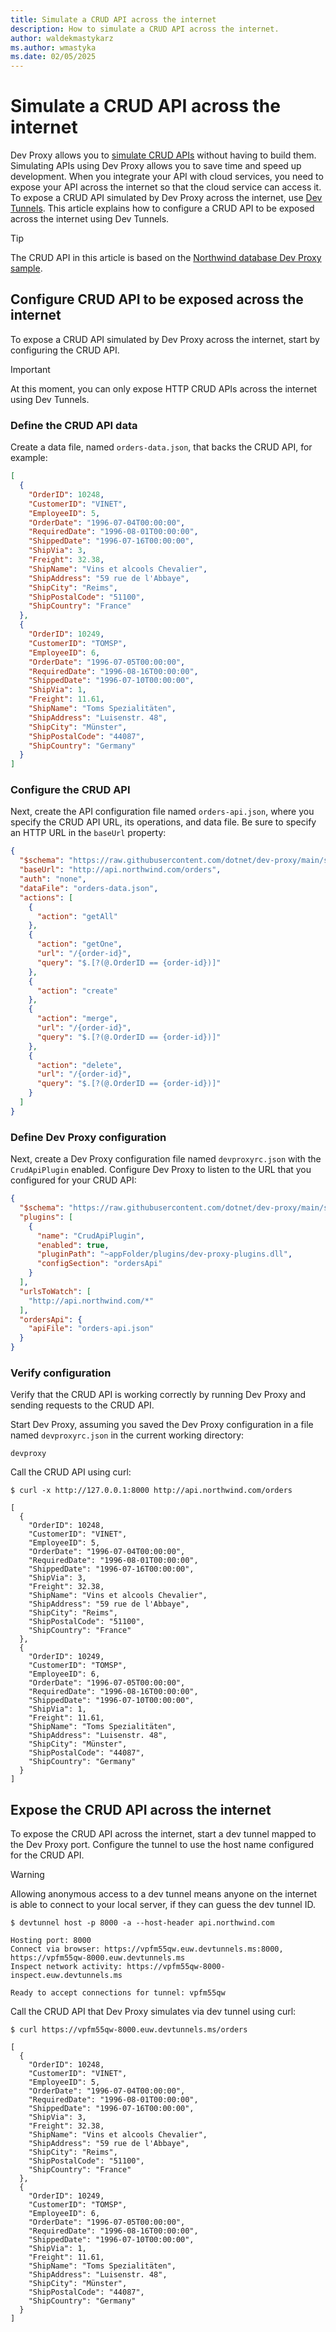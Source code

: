 ```yaml
---
title: Simulate a CRUD API across the internet
description: How to simulate a CRUD API across the internet.
author: waldekmastykarz
ms.author: wmastyka
ms.date: 02/05/2025
---
```


# Simulate a CRUD API across the internet

Dev Proxy allows you to [simulate CRUD APIs](./simulate-crud-api.md) without having to build them. Simulating APIs using Dev Proxy allows you to save time and speed up development. When you integrate your API with cloud services, you need to expose your API across the internet so that the cloud service can access it. To expose a CRUD API simulated by Dev Proxy across the internet, use [Dev Tunnels](/azure/developer/dev-tunnels/). This article explains how to configure a CRUD API to be exposed across the internet using Dev Tunnels.

> [!TIP]
> The CRUD API in this article is based on the [Northwind database Dev Proxy sample](https://adoption.microsoft.com/sample-solution-gallery/sample/pnp-devproxy-northwinddb).

## Configure CRUD API to be exposed across the internet

To expose a CRUD API simulated by Dev Proxy across the internet, start by configuring the CRUD API.

> [!IMPORTANT]
> At this moment, you can only expose HTTP CRUD APIs across the internet using Dev Tunnels.

### Define the CRUD API data

Create a data file, named `orders-data.json`, that backs the CRUD API, for example:

```json
[
  {
    "OrderID": 10248,
    "CustomerID": "VINET",
    "EmployeeID": 5,
    "OrderDate": "1996-07-04T00:00:00",
    "RequiredDate": "1996-08-01T00:00:00",
    "ShippedDate": "1996-07-16T00:00:00",
    "ShipVia": 3,
    "Freight": 32.38,
    "ShipName": "Vins et alcools Chevalier",
    "ShipAddress": "59 rue de l'Abbaye",
    "ShipCity": "Reims",
    "ShipPostalCode": "51100",
    "ShipCountry": "France"
  },
  {
    "OrderID": 10249,
    "CustomerID": "TOMSP",
    "EmployeeID": 6,
    "OrderDate": "1996-07-05T00:00:00",
    "RequiredDate": "1996-08-16T00:00:00",
    "ShippedDate": "1996-07-10T00:00:00",
    "ShipVia": 1,
    "Freight": 11.61,
    "ShipName": "Toms Spezialitäten",
    "ShipAddress": "Luisenstr. 48",
    "ShipCity": "Münster",
    "ShipPostalCode": "44087",
    "ShipCountry": "Germany"
  }
]
```

### Configure the CRUD API

Next, create the API configuration file named `orders-api.json`, where you specify the CRUD API URL, its operations, and data file. Be sure to specify an HTTP URL in the `baseUrl` property:

```json
{
  "$schema": "https://raw.githubusercontent.com/dotnet/dev-proxy/main/schemas/v0.24.0/crudapiplugin.schema.json",
  "baseUrl": "http://api.northwind.com/orders",
  "auth": "none",
  "dataFile": "orders-data.json",
  "actions": [
    {
      "action": "getAll"
    },
    {
      "action": "getOne",
      "url": "/{order-id}",
      "query": "$.[?(@.OrderID == {order-id})]"
    },
    {
      "action": "create"
    },
    {
      "action": "merge",
      "url": "/{order-id}",
      "query": "$.[?(@.OrderID == {order-id})]"
    },
    {
      "action": "delete",
      "url": "/{order-id}",
      "query": "$.[?(@.OrderID == {order-id})]"
    }
  ]
}
```

### Define Dev Proxy configuration

Next, create a Dev Proxy configuration file named `devproxyrc.json` with the `CrudApiPlugin` enabled. Configure Dev Proxy to listen to the URL that you configured for your CRUD API:

```json
{
  "$schema": "https://raw.githubusercontent.com/dotnet/dev-proxy/main/schemas/v0.24.0/rc.schema.json",
  "plugins": [
    {
      "name": "CrudApiPlugin",
      "enabled": true,
      "pluginPath": "~appFolder/plugins/dev-proxy-plugins.dll",
      "configSection": "ordersApi"
    }
  ],
  "urlsToWatch": [
    "http://api.northwind.com/*"
  ],
  "ordersApi": {
    "apiFile": "orders-api.json"
  }
}
```

### Verify configuration

Verify that the CRUD API is working correctly by running Dev Proxy and sending requests to the CRUD API.

Start Dev Proxy, assuming you saved the Dev Proxy configuration in a file named `devproxyrc.json` in the current working directory:

```console
devproxy
```

Call the CRUD API using curl:

```console
$ curl -x http://127.0.0.1:8000 http://api.northwind.com/orders

[
  {
    "OrderID": 10248,
    "CustomerID": "VINET",
    "EmployeeID": 5,
    "OrderDate": "1996-07-04T00:00:00",
    "RequiredDate": "1996-08-01T00:00:00",
    "ShippedDate": "1996-07-16T00:00:00",
    "ShipVia": 3,
    "Freight": 32.38,
    "ShipName": "Vins et alcools Chevalier",
    "ShipAddress": "59 rue de l'Abbaye",
    "ShipCity": "Reims",
    "ShipPostalCode": "51100",
    "ShipCountry": "France"
  },
  {
    "OrderID": 10249,
    "CustomerID": "TOMSP",
    "EmployeeID": 6,
    "OrderDate": "1996-07-05T00:00:00",
    "RequiredDate": "1996-08-16T00:00:00",
    "ShippedDate": "1996-07-10T00:00:00",
    "ShipVia": 1,
    "Freight": 11.61,
    "ShipName": "Toms Spezialitäten",
    "ShipAddress": "Luisenstr. 48",
    "ShipCity": "Münster",
    "ShipPostalCode": "44087",
    "ShipCountry": "Germany"
  }
]
```

## Expose the CRUD API across the internet

To expose the CRUD API across the internet, start a dev tunnel mapped to the Dev Proxy port. Configure the tunnel to use the host name configured for the CRUD API.

> [!WARNING]
> Allowing anonymous access to a dev tunnel means anyone on the internet is able to connect to your local server, if they can guess the dev tunnel ID.

```console
$ devtunnel host -p 8000 -a --host-header api.northwind.com

Hosting port: 8000
Connect via browser: https://vpfm55qw.euw.devtunnels.ms:8000, https://vpfm55qw-8000.euw.devtunnels.ms
Inspect network activity: https://vpfm55qw-8000-inspect.euw.devtunnels.ms

Ready to accept connections for tunnel: vpfm55qw
```

Call the CRUD API that Dev Proxy simulates via dev tunnel using curl:

```console
$ curl https://vpfm55qw-8000.euw.devtunnels.ms/orders

[
  {
    "OrderID": 10248,
    "CustomerID": "VINET",
    "EmployeeID": 5,
    "OrderDate": "1996-07-04T00:00:00",
    "RequiredDate": "1996-08-01T00:00:00",
    "ShippedDate": "1996-07-16T00:00:00",
    "ShipVia": 3,
    "Freight": 32.38,
    "ShipName": "Vins et alcools Chevalier",
    "ShipAddress": "59 rue de l'Abbaye",
    "ShipCity": "Reims",
    "ShipPostalCode": "51100",
    "ShipCountry": "France"
  },
  {
    "OrderID": 10249,
    "CustomerID": "TOMSP",
    "EmployeeID": 6,
    "OrderDate": "1996-07-05T00:00:00",
    "RequiredDate": "1996-08-16T00:00:00",
    "ShippedDate": "1996-07-10T00:00:00",
    "ShipVia": 1,
    "Freight": 11.61,
    "ShipName": "Toms Spezialitäten",
    "ShipAddress": "Luisenstr. 48",
    "ShipCity": "Münster",
    "ShipPostalCode": "44087",
    "ShipCountry": "Germany"
  }
]
```
